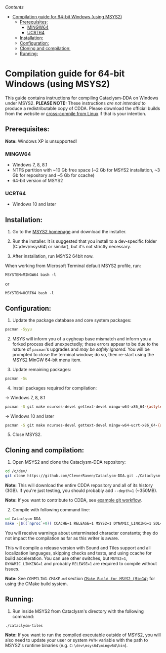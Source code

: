 <!-- START doctoc generated TOC please keep comment here to allow auto update -->
<!-- DON'T EDIT THIS SECTION, INSTEAD RE-RUN doctoc TO UPDATE -->
*Contents*

- [Compilation guide for 64-bit Windows (using MSYS2)](#compilation-guide-for-64-bit-windows-using-msys2)
  - [Prerequisites:](#prerequisites)
    - [MINGW64](#mingw64)
    - [UCRT64](#ucrt64)
  - [Installation:](#installation)
  - [Configuration:](#configuration)
  - [Cloning and compilation:](#cloning-and-compilation)
  - [Running:](#running)

<!-- END doctoc generated TOC please keep comment here to allow auto update -->

# Compilation guide for 64-bit Windows (using MSYS2)

This guide contains instructions for compiling Cataclysm-DDA on Windows under MSYS2. **PLEASE NOTE:** These instructions *are not intended* to produce a redistributable copy of CDDA. Please download the official builds from the website or [cross-compile from Linux](https://github.com/CleverRaven/Cataclysm-DDA/blob/master/doc/COMPILING/COMPILING.md#cross-compile-to-windows-from-linux) if that is your intention.


## Prerequisites:

**Note:** Windows XP is unsupported!

### MINGW64
* Windows 7, 8, 8.1
* NTFS partition with ~10 Gb free space (~2 Gb for MSYS2 installation, ~3 Gb for repository and ~5 Gb for ccache)
* 64-bit version of MSYS2

### UCRT64
* Windows 10 and later


## Installation:

1. Go to the [MSYS2 homepage](http://www.msys2.org/) and download the installer.

2. Run the installer. It is suggested that you install to a dev-specific folder (C:\dev\msys64\ or similar), but it's not strictly necessary.

3. After installation, run MSYS2 64bit now.

When working from Microsoft Terminal default MSYS2 profile, run:
```
MSYSTEM=MINGW64 bash -l
```
or
```
MSYSTEM=UCRT64 bash -l
```

## Configuration:

1. Update the package database and core system packages:

```bash
pacman -Syyu
```

2. MSYS will inform you of a cygheap base mismatch and inform you a forked process died unexpectedly; these errors appear to be due to the nature of `pacman`'s upgrades and *may be safely ignored.* You will be prompted to close the terminal window; do so, then re-start using the MSYS2 MinGW 64-bit menu item.

3. Update remaining packages:

```bash
pacman -Su
```

4. Install packages required for compilation:

-> Windows 7, 8, 8.1
```bash
pacman -S git make ncurses-devel gettext-devel mingw-w64-x86_64-{astyle,ccache,cmake,gcc,libmad,libwebp,pkgconf,SDL2,libzip,libavif} mingw-w64-x86_64-SDL2_{image,mixer,ttf}
```

-> Windows 10 and later
```bash
pacman -S git make ncurses-devel gettext-devel mingw-w64-ucrt-x86_64-{astyle,ccache,cmake,gcc,libmad,libwebp,pkgconf,SDL2,libzip,libavif} mingw-w64-ucrt-x86_64-SDL2_{image,mixer,ttf}
```

5. Close MSYS2.

## Cloning and compilation:

1. Open MSYS2 and clone the Cataclysm-DDA repository:

```bash
cd /c/dev/
git clone https://github.com/CleverRaven/Cataclysm-DDA.git ./Cataclysm-DDA
```

**Note:** This will download the entire CDDA repository and all of its history (3GB). If you're just testing, you should probably add `--depth=1` (~350MB).

**Note:** If you want to contribute to CDDA, see [example git workflow](https://github.com/CleverRaven/Cataclysm-DDA/blob/master/doc/CONTRIBUTING.md#example-workflow).

2. Compile with following command line:

```bash
cd Cataclysm-DDA
make -j$((`nproc`+0)) CCACHE=1 RELEASE=1 MSYS2=1 DYNAMIC_LINKING=1 SDL=1 TILES=1 SOUND=1 LOCALIZE=1 LANGUAGES=all LINTJSON=0 ASTYLE=0 TESTS=0
```

You will receive warnings about unterminated character constants; they do not impact the compilation as far as this writer is aware.

This will compile a release version with Sound and Tiles support and all localization languages, skipping checks and tests, and using ccache for build acceleration. You can use other switches, but `MSYS2=1`, `DYNAMIC_LINKING=1` and probably `RELEASE=1` are required to compile without issues.

**Note:** See `COMPILING-CMAKE.md` section [`CMake Build for MSYS2 (MinGW)`](https://github.com/CleverRaven/Cataclysm-DDA/blob/master/doc/COMPILING/COMPILING-CMAKE.md#cmake-build-for-msys2-mingw) for using the CMake build system.

## Running:

1. Run inside MSYS2 from Cataclysm's directory with the following command:

```bash
./cataclysm-tiles
```

**Note:** If you want to run the compiled executable outside of MSYS2, you will also need to update your user or system `PATH` variable with the path to MSYS2's runtime binaries (e.g. `C:\dev\msys64\mingw64\bin`).
